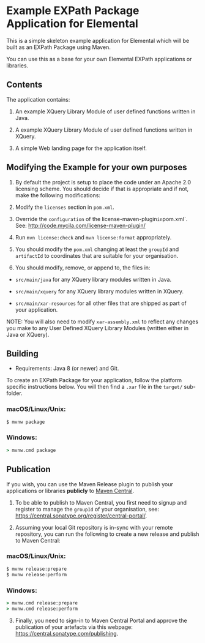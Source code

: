 # Example EXPath Package Application for Elemental

This is a simple skeleton example application for Elemental which will be built as an EXPath Package using Maven.

You can use this as a base for your own Elemental EXPath applications or libraries.

## Contents

The application contains:
 
1. An example XQuery Library Module of user defined functions written in Java.

2. A example XQuery Library Module of user defined functions written in XQuery.

3. A simple Web landing page for the application itself.   


## Modifying the Example for your own purposes

1. By default the project is setup to place the code under an Apache 2.0 licensing scheme. You should decide if that is appropriate and if not, make the following modifications:

  1. Modify the `licenses` section in `pom.xml`.
  
  2. Override the `configuration` of the license-maven-plugin` in `pom.xml`. See: http://code.mycila.com/license-maven-plugin/
  
  3. Run `mvn license:check` and `mvn license:format` appropriately. 

2. You should modify the `pom.xml` changing at least the `groupId` and `artifactId` to coordinates that are suitable for your organisation.

3. You should modify, remove, or append to, the files in:

  * `src/main/java` for any XQuery library modules written in Java.

  * `src/main/xquery` for any XQuery library modules written in XQuery.

  * `src/main/xar-resources` for all other files that are shipped as part of your application. 

NOTE: You will also need to modify `xar-assembly.xml` to reflect any changes you make to any User Defined XQuery Library Modules (written either in Java or XQuery).

## Building

* Requirements: Java 8 (or newer) and Git.

To create an EXPath Package for your application, follow the platform specific instructions below. You will then find a `.xar` file in the `target/` sub-folder.

### macOS/Linux/Unix:

```bash
$ mvnw package
```

### Windows:

```cmd
> mvnw.cmd package
```

## Publication
If you wish, you can use the Maven Release plugin to publish your applications or libraries **publicly** to [Maven Central](https://central.sonatype.com/).

1. To be able to publish to Maven Central, you first need to signup and register to manage the `groupId` of your organisation, see: https://central.sonatype.org/register/central-portal/.

2. Assuming your local Git repository is in-sync with your remote repository, you can run the following to create a new release and publish to Maven Central:


### macOS/Linux/Unix:
    
```bash
$ mvnw release:prepare
$ mvnw release:perform
```
    
### Windows:
    
```cmd
> mvnw.cmd release:prepare
> mvnw.cmd release:perform
```

3. Finally, you need to sign-in to Maven Central Portal and approve the publication of your artefacts via this webpage: https://central.sonatype.com/publishing.
